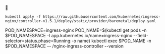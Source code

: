 :construction:



```
kubectl apply -f https://raw.githubusercontent.com/kubernetes/ingress-nginx/controller-v1.5.1/deploy/static/provider/baremetal/deploy.yaml
```



POD_NAMESPACE=ingress-nginx
POD_NAME=$(kubectl get pods -n $POD_NAMESPACE -l app.kubernetes.io/name=ingress-nginx --field-selector=status.phase=Running -o name)
kubectl exec $POD_NAME -n $POD_NAMESPACE -- /nginx-ingress-controller --version
